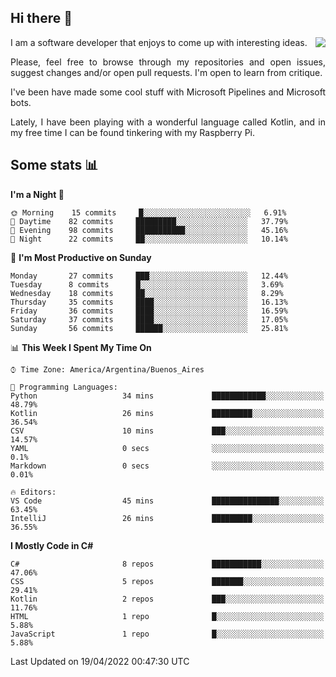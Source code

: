 ## Hi there :slightly_smiling_face:

<img src="https://github-readme-stats.vercel.app/api?username=victorgrycuk&show_icons=true&count_private=true&title_color=F7941E&icon_color=F7941E" align="right">

<p align="justify">
I am a software developer that enjoys to come up with interesting ideas.
<p/>

<p align= "justify">
Please, feel free to browse through my repositories and open issues, suggest changes and/or open pull requests. I'm open to learn from critique.
<p/>


<p align= "justify">
I've been have made some cool stuff with Microsoft Pipelines and Microsoft bots.
<p/>

<p align= "justify">
Lately, I have been playing with a wonderful language called Kotlin, and in my free time I can be found tinkering with my Raspberry Pi.
<p/>

## Some stats :bar_chart:
<!--START_SECTION:waka-->
**I'm a Night 🦉** 

```text
🌞 Morning    15 commits     █░░░░░░░░░░░░░░░░░░░░░░░░   6.91% 
🌆 Daytime    82 commits     █████████░░░░░░░░░░░░░░░░   37.79% 
🌃 Evening    98 commits     ███████████░░░░░░░░░░░░░░   45.16% 
🌙 Night      22 commits     ██░░░░░░░░░░░░░░░░░░░░░░░   10.14%

```
📅 **I'm Most Productive on Sunday** 

```text
Monday       27 commits     ███░░░░░░░░░░░░░░░░░░░░░░   12.44% 
Tuesday      8 commits      █░░░░░░░░░░░░░░░░░░░░░░░░   3.69% 
Wednesday    18 commits     ██░░░░░░░░░░░░░░░░░░░░░░░   8.29% 
Thursday     35 commits     ████░░░░░░░░░░░░░░░░░░░░░   16.13% 
Friday       36 commits     ████░░░░░░░░░░░░░░░░░░░░░   16.59% 
Saturday     37 commits     ████░░░░░░░░░░░░░░░░░░░░░   17.05% 
Sunday       56 commits     ██████░░░░░░░░░░░░░░░░░░░   25.81%

```


📊 **This Week I Spent My Time On** 

```text
⌚︎ Time Zone: America/Argentina/Buenos_Aires

💬 Programming Languages: 
Python                   34 mins             ████████████░░░░░░░░░░░░░   48.79% 
Kotlin                   26 mins             █████████░░░░░░░░░░░░░░░░   36.54% 
CSV                      10 mins             ███░░░░░░░░░░░░░░░░░░░░░░   14.57% 
YAML                     0 secs              ░░░░░░░░░░░░░░░░░░░░░░░░░   0.1% 
Markdown                 0 secs              ░░░░░░░░░░░░░░░░░░░░░░░░░   0.01%

🔥 Editors: 
VS Code                  45 mins             ███████████████░░░░░░░░░░   63.45% 
IntelliJ                 26 mins             █████████░░░░░░░░░░░░░░░░   36.55%

```

**I Mostly Code in C#** 

```text
C#                       8 repos             ███████████░░░░░░░░░░░░░░   47.06% 
CSS                      5 repos             ███████░░░░░░░░░░░░░░░░░░   29.41% 
Kotlin                   2 repos             ███░░░░░░░░░░░░░░░░░░░░░░   11.76% 
HTML                     1 repo              █░░░░░░░░░░░░░░░░░░░░░░░░   5.88% 
JavaScript               1 repo              █░░░░░░░░░░░░░░░░░░░░░░░░   5.88%

```



 Last Updated on 19/04/2022 00:47:30 UTC
<!--END_SECTION:waka-->
